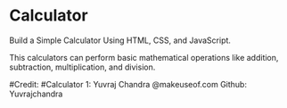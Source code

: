 # Calculator
Build a Simple Calculator Using HTML, CSS, and JavaScript.

This calculators can perform basic mathematical operations like addition, subtraction, multiplication, and division.

#Credit:
#Calculator 1: Yuvraj Chandra @makeuseof.com Github: Yuvrajchandra

